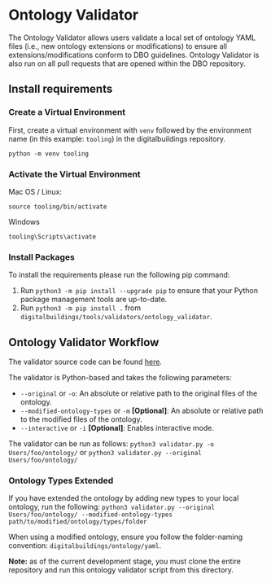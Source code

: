 # Ontology Validator

The Ontology Validator allows users validate a local set of ontology YAML files (i.e., new ontology extensions or modifications) to ensure all extensions/modifications conform to DBO guidelines. Ontology Validator is also run on all pull requests that are opened within the DBO repository.

## Install requirements
### Create a Virtual Environment

First, create a virtual environment with `venv` followed by the environment name (in this example: `tooling`) in the digitalbuildings repository.

```
python -m venv tooling
```


### Activate the Virtual Environment

Mac OS / Linux:
```
source tooling/bin/activate
```

Windows
```
tooling\Scripts\activate
```

### Install Packages

To install the requirements please run the following pip command:

1. Run `python3 -m pip install --upgrade pip` to ensure that your Python package management tools are up-to-date.
2. Run `python3 -m pip install .` from `digitalbuildings/tools/validators/ontology_validator`.


## Ontology Validator Workflow
The validator source code can be found [here](yamlformat/validator/validate_types.py).

The validator is Python-based and takes the following parameters:

* `--original` or `-o`: An absolute or relative path to the original files of the ontology.
* `--modified-ontology-types` or `-m` **[Optional]**: An absolute or relative path to the modified files of the ontology.
* `--interactive` or `-i` **[Optional]**: Enables interactive mode.

The validator can be run as follows: `python3 validator.py -o Users/foo/ontology/` or `python3 validator.py --original Users/foo/ontology/`

### Ontology Types Extended

If you have extended the ontology by adding new types to your local ontology, run the following: `python3 validator.py --original Users/foo/ontology/ --modified-ontology-types path/to/modified/ontology/types/folder`

When using a modified ontology, ensure you follow the folder-naming convention: `digitalbuildings/ontology/yaml`.

**Note:** as of the current development stage, you must clone the entire repository and run this ontology validator script from this directory.
